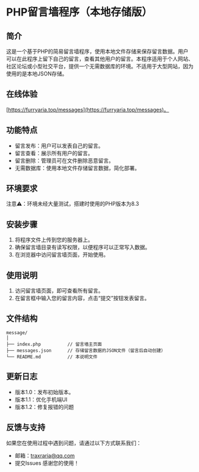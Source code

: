 # PHP留言墙程序（本地存储版）
## 简介
这是一个基于PHP的简易留言墙程序，使用本地文件存储来保存留言数据。用户可以在此程序上留下自己的留言，查看其他用户的留言。本程序适用于个人网站、社区论坛或小型社交平台，提供一个无需数据库的环境。不适用于大型网站，因为使用的是本地JSON存储。
## 在线体验
[https://furryaria.top/messages](https://furryaria.top/messages)。
## 功能特点
- 留言发布：用户可以发表自己的留言。
- 留言查看：展示所有用户的留言。
- 留言删除：管理员可在文件删除恶意留言。
- 无需数据库：使用本地文件存储留言数据，简化部署。
## 环境要求
注意⚠️：环境未经大量测试，搭建时使用的PHP版本为8.3
## 安装步骤
1. 将程序文件上传到您的服务器上。
2. 确保留言墙目录有读写权限，以便程序可以正常写入数据。
3. 在浏览器中访问留言墙页面，开始使用。
## 使用说明
1. 访问留言墙页面，即可查看所有留言。
2. 在留言框中输入您的留言内容，点击“提交”按钮发表留言。
## 文件结构
```
message/
│
├── index.php          // 留言墙主页面
├── messages.json      // 存储留言数据的JSON文件（留言后自动创建）
└── README.md          // 本说明文件
```
## 更新日志
- 版本1.0：发布初始版本。
- 版本1.1：优化手机端UI
- 版本1.2：修复报错的问题
## 反馈与支持
如果您在使用过程中遇到问题，请通过以下方式联系我们：
- 邮箱：[traxraria@qq.com](mailto:traxraria@qq.com)
- 提交Issues
感谢您的使用！
